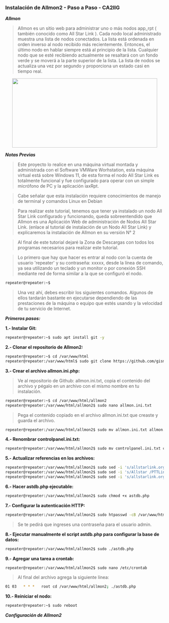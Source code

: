### Instalación de Allmon2  -  Paso a Paso - CA2IIG


***Allmon***
>Allmon es un sitio web para administrar uno o más nodos app_rpt ( también conocido como All Star Link ). Cada nodo local administrado muestra una lista de nodos conectados. La lista está ordenada en orden inverso al nodo recibido más recientemente. Entonces, el último nodo en hablar siempre está al principio de la lista. Cualquier nodo que se esté recibiendo actualmente se resaltará con un fondo verde y se moverá a la parte superior de la lista. La lista de nodos se actualiza una vez por segundo y proporciona un estado casi en tiempo real. 
<p style="text-align: justify;"></p><div class="separator" style="clear: both; text-align: center;"><a><img alt="" data-original-height="372" data-original-width="783" height="219" src="https://blogger.googleusercontent.com/img/a/AVvXsEicxmZ8G34OajNSWp74Io1Ce04mbFsPqpmQWt8n3tl52N1iA7fufEDQuhuArlANLYOk5Int8_6iCeejkRa8PXpq4h5hhkN83pMRxVJu0_84ItxM64fT4eGp91cmmy2U8hR7UUf1i52UajSc42sbnNPWCx_M0O3_ApQ-fddguVDNQQdHlRgZm3Y7rDWgL7GE=w461-h219" width="461" /></a></div>

***Notas Previas***

>Este proyecto lo realice en una máquina virtual montada y administrada con el Software VMWare Worhstation, esta máquina virtual está sobre Windows 11, de esta forma el nodo All Star Link es totalmente funcional y fue configurado para operar con un simple micrófono de PC y la aplicación iaxRpt.

>Cabe señalar que esta instalación requiere conocimientos de manejo de terminal y comandos Linux en Debian

>Para realizar este tutorial, tenemos que tener ya instalado un nodo All Star Link configurado y funcionando, queda sobreentendido que Allmon es una Aplicación Web de administración de Nodos All Star Link. (enlace al tutorial de instalación de un Nodo All Star Link) y explicaremos la instalación de Allmon en su versión N° 2

>Al final de este tutorial dejaré la Zona de Descargas con todos los programas necesarios para realizar este tutorial.


>Lo primero que hay que hacer es entrar al nodo con la cuenta de usuario 'repeater' y su contraseña: xxxxx,  desde la línea de comando, ya sea utilizando un teclado y un monitor o por conexión SSH mediante red de forma similar a la que se configuró el nodo.

```sh
repeater@repeater:~$  
``` 
>Una vez ahí, debes escribir los siguientes comandos. Algunos de ellos tardarán bastante en ejecutarse dependiendo de las prestaciones de la máquina o equipo que estés usando y la velocidad de tu servicio de Internet.

***Primeros pasos:***

**1.- Instalar Git:**

```sh
repeater@repeater:~$ sudo apt install git -y
```

**2.- Clonar el repositorio de Allmon2:**

```sh
repeater@repeater:~$ cd /var/www/html
repeater@repeater:/var/www/html$ sudo git clone https://github.com/gismodes37/Allmon2-2024.git allmon2
```

**3.- Crear el archivo allmon.ini.php:**

>Ve al repositorio de Github: allmon.ini.txt, copia el contenido del archivo y pégalo en un archivo con el mismo nombre en tu instalación.

```sh
repeater@repeater:~$ cd /var/www/html/allmon2
repeater@repeater:/var/www/html/allmon2$ sudo nano allmon.ini.txt
```

>Pega el contenido copiado en el archivo allmon.ini.txt que creaste y guarda el archivo.

```sh
repeater@repeater:/var/www/html/allmon2$ sudo mv allmon.ini.txt allmon.ini.php
```

**4.- Renombrar controlpanel.ini.txt:**

```sh
repeater@repeater:/var/www/html/allmon2$ sudo mv controlpanel.ini.txt controlpanel.ini.php
```

**5.- Actualizar referencias en los archivos:**

```sh
repeater@repeater:/var/www/html/allmon2$ sudo sed -i 's/allstarlink.org/pttlink.org/g' astdb.php
repeater@repeater:/var/www/html/allmon2$ sudo sed -i 's/Allstar /PTTLink /g' header.inc
repeater@repeater:/var/www/html/allmon2$ sudo sed -i 's/allstarlink.org/pttlink.org/g' link.php
```

**6.- Hacer astdb.php ejecutable:**

```sh
repeater@repeater:/var/www/html/allmon2$ sudo chmod +x astdb.php
```

**7.- Configurar la autenticación HTTP:**

```sh
repeater@repeater:/var/www/html/allmon2$ sudo htpasswd -cB /var/www/html/allmon2/.htpasswd admin
```

>Se te pedirá que ingreses una contraseña para el usuario admin.

**8.- Ejecutar manualmente el script astdb.php para configurar la base de datos:**

```sh
repeater@repeater:/var/www/html/allmon2$ sudo ./astdb.php
```

**9.- Agregar una tarea a crontab:**

```sh
repeater@repeater:/var/www/html/allmon2$ sudo nano /etc/crontab
```

>Al final del archivo agrega la siguiente línea:

```sh
01 03   * * *   root cd /var/www/html/allmon2; ./astdb.php
```

**10.- Reiniciar el nodo:**

```sh
repeater@repeater:~$ sudo reboot
```


***Configuración de Allmon2***

